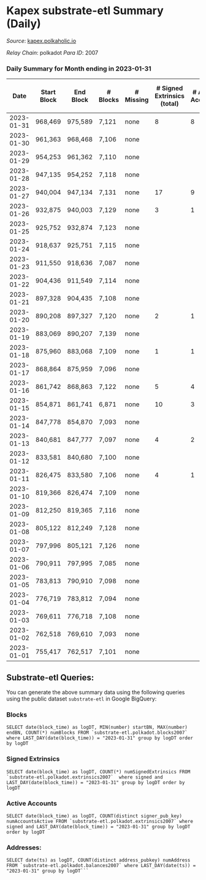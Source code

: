 # Kapex substrate-etl Summary (Daily)

_Source_: [kapex.polkaholic.io](https://kapex.polkaholic.io)

*Relay Chain*: polkadot
*Para ID*: 2007



### Daily Summary for Month ending in 2023-01-31


| Date | Start Block | End Block | # Blocks | # Missing | # Signed Extrinsics (total) | # Active Accounts | # Addresses with Balances | # Events | # Transfers | # XCM Transfers In | # XCM Transfers Out |
| ---- | ----------- | --------- | -------- | --------- | --------------------------- | ----------------- | ------------------------- | -------- | ----------- | ------------------ | ------------------- |
| 2023-01-31 | 968,469 | 975,589 | 7,121 | none  | 8 | 8 | 1,052 | 13,124 | 8  |   |   |
| 2023-01-30 | 961,363 | 968,468 | 7,106 | none  |  |  | 1,051 | 14,216 |   |   |   |
| 2023-01-29 | 954,253 | 961,362 | 7,110 | none  |  |  | 1,051 | 14,224 |   |   |   |
| 2023-01-28 | 947,135 | 954,252 | 7,118 | none  |  |  | 1,051 | 11,869 |   |   |   |
| 2023-01-27 | 940,004 | 947,134 | 7,131 | none  | 17 | 9 | 1,051 | 10,618 | 11  |   |   |
| 2023-01-26 | 932,875 | 940,003 | 7,129 | none  | 3 | 1 | 1,050 | 14,332 | 19  |   |   |
| 2023-01-25 | 925,752 | 932,874 | 7,123 | none  |  |  | 1,039 | 10,846 |   |   |   |
| 2023-01-24 | 918,637 | 925,751 | 7,115 | none  |  |  | 1,039 | 14,234 |   |   |   |
| 2023-01-23 | 911,550 | 918,636 | 7,087 | none  |  |  | 1,039 | 12,994 |   |   |   |
| 2023-01-22 | 904,436 | 911,549 | 7,114 | none  |  |  | 1,039 | 14,232 |   |   |   |
| 2023-01-21 | 897,328 | 904,435 | 7,108 | none  |  |  | 1,039 | 14,220 |   |   |   |
| 2023-01-20 | 890,208 | 897,327 | 7,120 | none  | 2 | 1 | 1,039 | 11,281 | 2  |   |   |
| 2023-01-19 | 883,069 | 890,207 | 7,139 | none  |  |  | 1,038 | 14,282 |   |   |   |
| 2023-01-18 | 875,960 | 883,068 | 7,109 | none  | 1 | 1 | 1,038 | 14,228 | 1  |   |   |
| 2023-01-17 | 868,864 | 875,959 | 7,096 | none  |  |  | 1,037 | 14,196 |   |   |   |
| 2023-01-16 | 861,742 | 868,863 | 7,122 | none  | 5 | 4 | 1,037 | 14,274 | 5  |   |   |
| 2023-01-15 | 854,871 | 861,741 | 6,871 | none  | 10 | 3 | 1,034 | 17,904 | 1,031  |   |   |
| 2023-01-14 | 847,778 | 854,870 | 7,093 | none  |  |  | 5 | 14,190 |   |   |   |
| 2023-01-13 | 840,681 | 847,777 | 7,097 | none  | 4 | 2 | 5 | 14,231 | 2  |   |   |
| 2023-01-12 | 833,581 | 840,680 | 7,100 | none  |  |  | 3 | 14,204 |   |   |   |
| 2023-01-11 | 826,475 | 833,580 | 7,106 | none  | 4 | 1 | 3 | 14,236 |   |   |   |
| 2023-01-10 | 819,366 | 826,474 | 7,109 | none  |  |  | 3 | 14,222 |   |   |   |
| 2023-01-09 | 812,250 | 819,365 | 7,116 | none  |  |  | 3 | 14,236 |   |   |   |
| 2023-01-08 | 805,122 | 812,249 | 7,128 | none  |  |  | 3 | 14,260 |   |   |   |
| 2023-01-07 | 797,996 | 805,121 | 7,126 | none  |  |  | 3 | 14,256 |   |   |   |
| 2023-01-06 | 790,911 | 797,995 | 7,085 | none  |  |  | 3 | 14,174 |   |   |   |
| 2023-01-05 | 783,813 | 790,910 | 7,098 | none  |  |  | 3 | 14,200 |   |   |   |
| 2023-01-04 | 776,719 | 783,812 | 7,094 | none  |  |  | 3 | 14,192 |   |   |   |
| 2023-01-03 | 769,611 | 776,718 | 7,108 | none  |  |  | 3 | 14,220 |   |   |   |
| 2023-01-02 | 762,518 | 769,610 | 7,093 | none  |  |  | 3 | 14,190 |   |   |   |
| 2023-01-01 | 755,417 | 762,517 | 7,101 | none  |  |  | 3 | 14,206 |   |   |   |

## Substrate-etl Queries:
You can generate the above summary data using the following queries using the public dataset `substrate-etl` in Google BigQuery:


### Blocks
```
SELECT date(block_time) as logDT, MIN(number) startBN, MAX(number) endBN, COUNT(*) numBlocks FROM `substrate-etl.polkadot.blocks2007`  where LAST_DAY(date(block_time)) = "2023-01-31" group by logDT order by logDT
```


### Signed Extrinsics
```
SELECT date(block_time) as logDT, COUNT(*) numSignedExtrinsics FROM `substrate-etl.polkadot.extrinsics2007`  where signed and LAST_DAY(date(block_time)) = "2023-01-31" group by logDT order by logDT
```


### Active Accounts
```
SELECT date(block_time) as logDT, COUNT(distinct signer_pub_key) numAccountsActive FROM `substrate-etl.polkadot.extrinsics2007` where signed and LAST_DAY(date(block_time)) = "2023-01-31" group by logDT order by logDT
```


### Addresses:
```
SELECT date(ts) as logDT, COUNT(distinct address_pubkey) numAddress FROM `substrate-etl.polkadot.balances2007` where LAST_DAY(date(ts)) = "2023-01-31" group by logDT```

